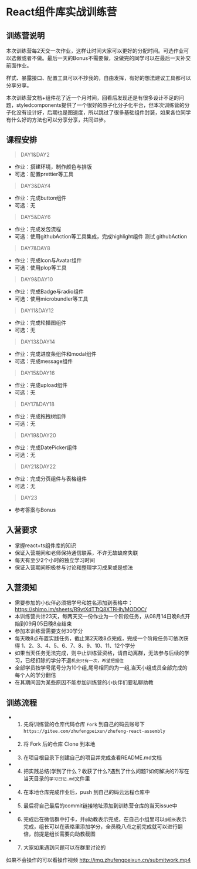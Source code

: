 
# React组件库实战训练营

## 训练营说明

本次训练营每2天交一次作业，这样让时间大家可以更好的分配时间。可选作业可以选做或者不做。最后一天的Bonus不需要做，没做完的同学可以在最后一天补交前面作业。

样式、暴露接口、配置工具可以不抄我的，自由发挥，有好的想法建议工具都可以分享分享。

本次训练营文档+组件花了近一个月时间，回看后发现还是有很多设计不足的问题，styledcomponents提供了一个很好的原子化分子化平台，但本次训练营的分子化没有设计好，后期也是图速度，所以跳过了很多基础组件封装，如果各位同学有什么好的方法也可以分享分享，共同进步。

## 课程安排

>DAY1&DAY2 

- 作业：搭建环境，制作颜色与排版
- 可选：配置prettier等工具

>DAY3&DAY4

- 作业：完成button组件
- 可选：无

>DAY5&DAY6

- 作业：完成发包流程
- 可选：使用githubAction等工具集成，完成highlight组件 测试 githubAction

>DAY7&DAY8

- 作业：完成Icon与Avatar组件
- 可选：使用plop等工具

>DAY9&DAY10

- 作业：完成Badge与radio组件
- 可选：使用microbundler等工具

>DAY11&DAY12

- 作业：完成轮播图组件
- 可选：无

>DAY13&DAY14

- 作业：完成进度条组件和modal组件
- 可选：完成message组件

>DAY15&DAY16

- 作业：完成upload组件
- 可选：无

>DAY17&DAY18

- 作业：完成拖拽树组件
- 可选：无

>DAY19&DAY20

- 作业：完成DatePicker组件
- 可选：无

>DAY21&DAY22

- 作业：完成分页组件与表格组件
- 可选：无

>DAY23

- 参考答案与Bonus


## 入营要求
- 掌握react+ts组件库的知识
- 保证入营期间和老师保持通信联系，不许无故缺席失联
- 每天有至少2个小时的独立学习时间
- 保证入营期间积极参与讨论和整理学习成果或是想法

## 入营须知
- 需要参加的小伙伴必须把学号和姓名添加到表格中：https://shimo.im/sheets/R9vtXdTTtQ8XTRHh/MODOC/
- 本训练营共计23天，每两天交一份作业为一个阶段任务，从08月14日晚8点开始到09月05日晚8点结束 
- 参加本训练营需要支付30学分
- 每天晚8点布置实践任务，截止第2天晚8点完成，完成一个阶段任务可依次获得 1、2、3、4、5、6、7、8、9、10、11、12个学分
- 如果当天任务无法完成，则中止训练营资格，请自动离群，无法参与后续的学习，已经扣除的学分不退`机会只有一次，希望把握住`
- 全部学员按学号尾号分为10个组,尾号相同的为一组,当天小组成员全部完成的每个人的学分翻倍
- 在其期间因为某些原因不能参加训练营的小伙伴们要私聊助教

## 训练流程
- 1. 先将训练营的仓库代码仓库 `Fork` 到自己的码云账号下 `https://gitee.com/zhufengpeixun/zhufeng-react-assembly`
- 2. 将 Fork 后的仓库 Clone 到本地
- 3. 在项目根目录下创建自己的项目并完成查看README.md文档
- 4. 把实践总结(学到了什么？收获了什么?遇到了什么问题?如何解决的?)写在当天目录的`学习日记.md`文件里
- 4. 在本地仓库完成作业后，push 到自己的码云远程仓库中
- 5. 最后将自己最后的commit链接地址添加到训练营仓库的当天issue中
- 6. 完成后在微信群中打卡，并`@`助教表示完成，在自己小组里可以`@组长`表示完成，组长可以在表格里添加学分，全员晚八点之前完成就可以进行翻倍，前提是组长需要向助教截图
- 7. 大家如果遇到问题可以在群里讨论的

如果不会操作的可以看操作视频  http://img.zhufengpeixun.cn/submitwork.mp4



